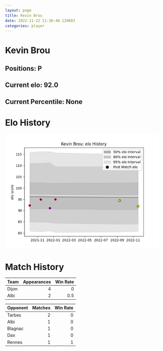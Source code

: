 ```yaml
---  
layout: page  
title: Kevin Brou  
date: 2022-11-22 11:36:40.129603  
categories: player  
---
```

# Kevin Brou

## Positions: P

## Current elo: 92.0

## Current Percentile: None

# Elo History


![elo history](history_KevinBrou.png)
# Match History


| Team   |   Appearances |   Win Rate |
|:-------|--------------:|-----------:|
| Dijon  |             4 |        0   |
| Albi   |             2 |        0.5 |

| Opponent   |   Matches |   Win Rate |
|:-----------|----------:|-----------:|
| Tarbes     |         2 |          0 |
| Albi       |         1 |          0 |
| Blagnac    |         1 |          0 |
| Dax        |         1 |          0 |
| Rennes     |         1 |          1 |